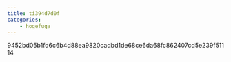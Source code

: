 ```yaml
---
title: ti394d7d0f
categories:
    - hogefuga
---
```

9452bd05b1fd6c6b4d88ea9820cadbd1de68ce6da68fc862407cd5e239f51114